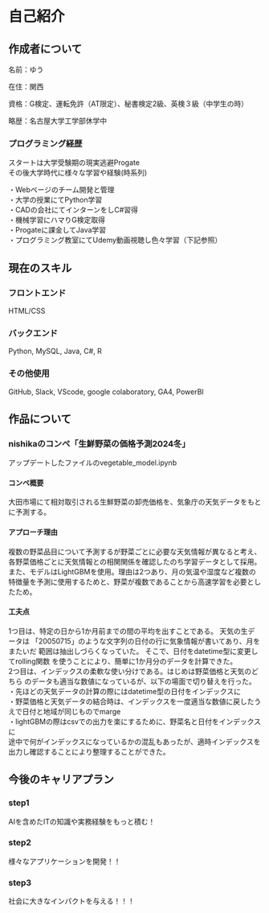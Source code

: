 <h1>自己紹介</h1>

<h2>作成者について</h2>
<p>名前：ゆう</p>
<p>在住：関西</p>
<p>資格：G検定、運転免許（AT限定）、秘書検定2級、英検３級（中学生の時）</p>
<p>略歴：名古屋大学工学部休学中</p>
<h3>プログラミング経歴</h3>
<p>
スタートは大学受験期の現実逃避Progate<br>
その後大学時代に様々な学習や経験(時系列)
</p>
<p>
・Webページのチーム開発と管理<br>
・大学の授業にてPython学習<br>
・CADの会社にてインターンをしC#習得<br>
・機械学習にハマりG検定取得<br>
・Progateに課金してJava学習<br>
・プログラミング教室にてUdemy動画視聴し色々学習（下記参照）
</p>

<h2>現在のスキル</h2>
<h3>フロントエンド</h3>
HTML/CSS
<h3>バックエンド</h3>
Python, MySQL, Java, C#, R
<h3>その他使用</h3>
GitHub, Slack, VScode, google colaboratory, GA4, PowerBI

<h2>作品について</h2>
<h3>nishikaのコンペ「生鮮野菜の価格予測2024冬」</h3>
<p>アップデートしたファイルのvegetable_model.ipynb</p>
<h4>コンペ概要</h4>
<p>大田市場にて相対取引される生鮮野菜の卸売価格を、気象庁の天気データをもとに予測する。</p>
<h4>アプローチ理由</h4>
<p>複数の野菜品目について予測するが野菜ごとに必要な天気情報が異なると考え、各野菜価格ごとに天気情報との相関関係を確認したのち学習データとして採用。<br>
  また、モデルはLightGBMを使用。理由は2つあり、月の気温や湿度など複数の特徴量を予測に使用するためと、野菜が複数であることから高速学習を必要としたため。
</p>
<h4>工夫点</h4>
<p>1つ目は、特定の日から1か月前までの間の平均を出すことである。
  天気の生データは 「20050715」のような文字列の日付の行に気象情報が書いてあり、月をまたいだ 範囲は抽出しづらくなっていた。
  そこで、日付をdatetime型に変更してrolling関数 を使うことにより、簡単に1か月分のデータを計算できた。<br>
  2つ目は、インデックスの柔軟な使い分けである。はじめは野菜価格と天気のどちら のデータも適当な数値になっているが、以下の場面で切り替えを行った。 <br>
  ・先ほどの天気データの計算の際にはdatetime型の日付をインデックスに<br>
  ・野菜価格と天気データの結合時は、インデックスを一度適当な数値に戻したうえで日付と地域が同じものでmarge <br>
  ・lightGBMの際はcsvでの出力を楽にするために、野菜名と日付をインデックスに<br>
  途中で何がインデックスになっているかの混乱もあったが、適時インデックスを出力し確認することにより整理することができた。
</p>

<h2>今後のキャリアプラン</h2>
<h3>step1</h3>
<p>AIを含めたITの知識や実務経験をもっと積む！</p>
<h3>step2</h3>
<p>様々なアプリケーションを開発！！</p>
<h3>step3</h3>
<p>社会に大きなインパクトを与える！！！</p>
